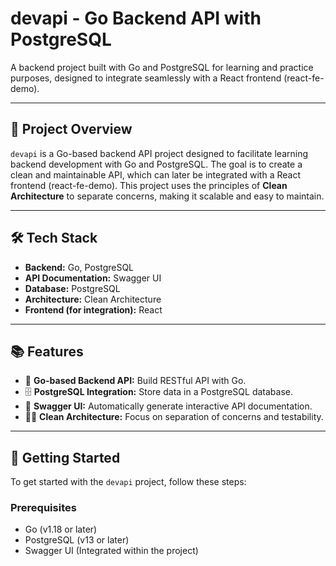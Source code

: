# devapi - Go Backend API with PostgreSQL

A backend project built with Go and PostgreSQL for learning and practice purposes, designed to integrate seamlessly with a React frontend (react-fe-demo).

---

## 🚀 Project Overview

`devapi` is a Go-based backend API project designed to facilitate learning backend development with Go and PostgreSQL. The goal is to create a clean and maintainable API, which can later be integrated with a React frontend (react-fe-demo). This project uses the principles of **Clean Architecture** to separate concerns, making it scalable and easy to maintain.

---

## 🛠 Tech Stack

- **Backend:** Go, PostgreSQL
- **API Documentation:** Swagger UI
- **Database:** PostgreSQL
- **Architecture:** Clean Architecture
- **Frontend (for integration):** React

---

## 📚 Features

- 🚀 **Go-based Backend API:** Build RESTful API with Go.
- 🗄️ **PostgreSQL Integration:** Store data in a PostgreSQL database.
- 📝 **Swagger UI:** Automatically generate interactive API documentation.
- 🧑‍💻 **Clean Architecture:** Focus on separation of concerns and testability.

---

## 🔧 Getting Started

To get started with the `devapi` project, follow these steps:

### Prerequisites

- Go (v1.18 or later)
- PostgreSQL (v13 or later)
- Swagger UI (Integrated within the project)
